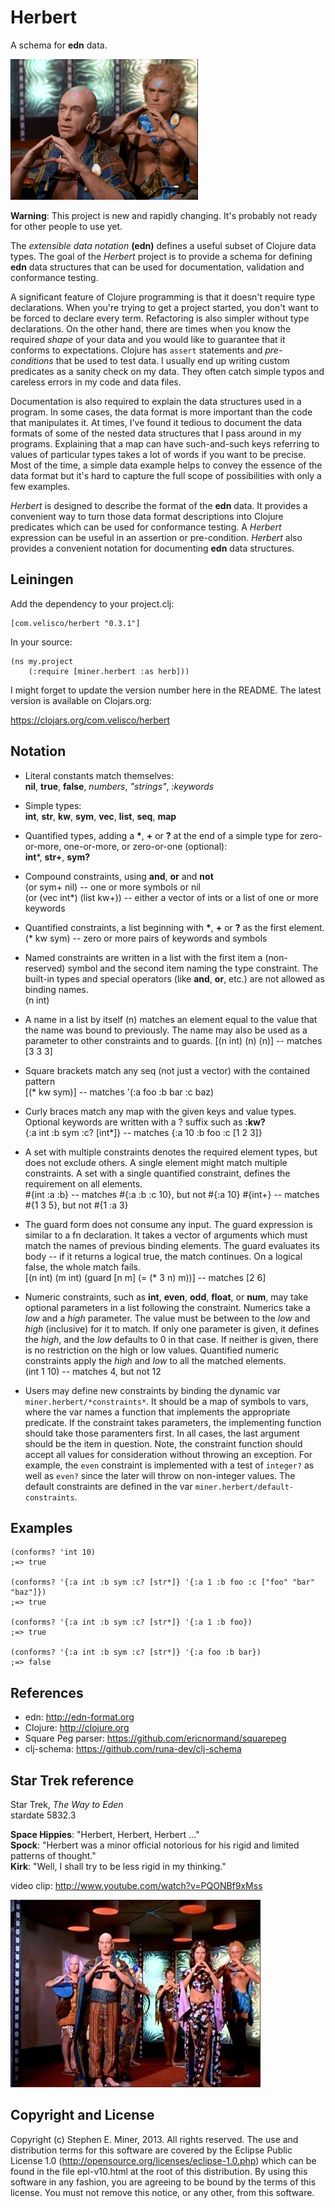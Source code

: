 # Herbert

A schema for **edn** data.

[![Way to Eden](img/way-to-eden.png)](#star-trek-reference)

__Warning__: This project is new and rapidly changing.  It's probably not ready for other people to use yet.

The _extensible data notation_ **(edn)** defines a useful subset of Clojure data types.  The goal
of the *Herbert* project is to provide a schema for defining **edn** data structures that can be
used for documentation, validation and conformance testing.

A significant feature of Clojure programming is that it doesn't require type declarations.  When
you're trying to get a project started, you don't want to be forced to declare every term.
Refactoring is also simpler without type declarations.  On the other hand, there are times when you
know the required *shape* of your data and you would like to guarantee that it conforms to
expectations.  Clojure has `assert` statements and *pre-conditions* that be used to test data.  I
usually end up writing custom predicates as a sanity check on my data.  They often catch simple
typos and careless errors in my code and data files.

Documentation is also required to explain the data structures used in a program.  In some cases, the
data format is more important than the code that manipulates it.  At times, I've found it tedious to
document the data formats of some of the nested data structures that I pass around in my programs.
Explaining that a map can have such-and-such keys referring to values of particular types takes a
lot of words if you want to be precise.  Most of the time, a simple data example helps to convey the
essence of the data format but it's hard to capture the full scope of possibilities with only a few
examples.

*Herbert* is designed to describe the format of the **edn** data.  It provides a convenient way to
turn those data format descriptions into Clojure predicates which can be used for conformance
testing.  A *Herbert* expression can be useful in an assertion or pre-condition.  *Herbert* also
provides a convenient notation for documenting **edn** data structures.


## Leiningen

Add the dependency to your project.clj:

    [com.velisco/herbert "0.3.1"]

In your source:

    (ns my.project
		(:require [miner.herbert :as herb]))

I might forget to update the version number here in the README.  The latest version is available on
Clojars.org:

https://clojars.org/com.velisco/herbert

## Notation

* Literal constants match themselves: <BR>
**nil**, **true**, **false**, *numbers*, *"strings"*, *:keywords*

* Simple types: <BR>
**int**, **str**, **kw**, **sym**, **vec**, **list**, **seq**, **map**

* Quantified types, adding a __*__, __+__ or __?__ at the end of a simple type for zero-or-more,
  one-or-more, or zero-or-one (optional): <BR>
**int***, **str+**, **sym?**
  
* Compound constraints, using **and**, **or** and **not** <BR>
(or sym+ nil)  -- one or more symbols or nil <BR>
(or (vec int*) (list kw+))  -- either a vector of ints or a list of one or more keywords

* Quantified constraints, a list beginning with __*__, __+__ or __?__ as the first element. <BR>
(* kw sym)  -- zero or more pairs of keywords and symbols

* Named constraints are written in a list with the first item a (non-reserved) symbol and
  the second item naming the type constraint.  The built-in types and special operators (like
  **and**, **or**, etc.) are not allowed as binding names. <BR>
(n int)

* A name in a list by itself (n) matches an element equal to the value that the name was bound to
  previously.  The name may also be used as a parameter to other constraints and to guards.
[(n int) (n) (n)] -- matches [3 3 3]
	
* Square brackets match any seq (not just a vector) with the contained pattern <BR>
[(* kw sym)]  -- matches '(:a foo :b bar :c baz)

* Curly braces match any map with the given keys and value types.  Optional keywords are written
  with a ? suffix such as **:kw?** <BR>
{:a int :b sym :c? [int*]}  -- matches {:a 10 :b foo :c [1 2 3]}

* A set with multiple constraints denotes the required element types, but does not exclude others.
  A single element might match multiple constraints.  A set with a single quantified constraint,
  defines the requirement on all elements. <BR>
#{int :a :b} -- matches #{:a :b :c 10}, but not #{:a 10}
#{int+} -- matches #{1 3 5}, but not #{1 :a 3}

* The guard form does not consume any input.  The guard expression is similar to a fn declaration.
  It takes a vector of arguments which must match the names of previous binding elements.  The guard
  evaluates its body -- if it returns a logical true, the match continues.  On a logical false, the
  whole match fails. <BR>
[(n int) (m int) (guard [n m] (= (* 3 n) m))] -- matches [2 6]

* Numeric constraints, such as __int__, __even__, __odd__, __float__, or __num__, may take optional
  parameters in a list following the constraint.  Numerics take a _low_ and a _high_ parameter.  The
  value must be between to the _low_ and _high_ (inclusive) for it to match.  If only one parameter
  is given, it defines the _high_, and the _low_ defaults to 0 in that case.  If neither is given,
  there is no restriction on the high or low values.  Quantified numeric constraints apply the
  _high_ and _low_ to all the matched elements. <BR>
(int 1 10)  -- matches 4, but not 12

* Users may define new constraints by binding the dynamic var `miner.herbert/*constraints*`.  It
  should be a map of symbols to vars, where the var names a function that implements the appropriate
  predicate.  If the constraint takes parameters, the implementing function should take those
  paramenters first.  In all cases, the last argument should be the item in question.  Note, the
  constraint function should accept all values for consideration without throwing an exception.  For
  example, the `even` constraint is implemented with a test of `integer?` as well as `even?` since
  the later will throw on non-integer values.  The default constraints are defined in the var
  `miner.herbert/default-constraints`.


## Examples

    (conforms? 'int 10)
	;=> true
	
	(conforms? '{:a int :b sym :c? [str*]} '{:a 1 :b foo :c ["foo" "bar" "baz"]})
	;=> true

	(conforms? '{:a int :b sym :c? [str*]} '{:a 1 :b foo})
	;=> true

	(conforms? '{:a int :b sym :c? [str*]} '{:a foo :b bar})
	;=> false
	
## References

* edn: http://edn-format.org
* Clojure: http://clojure.org
* Square Peg parser:  https://github.com/ericnormand/squarepeg
* clj-schema:  https://github.com/runa-dev/clj-schema


## Star Trek reference

Star Trek, _The Way to Eden_  
stardate 5832.3

**Space Hippies**: "Herbert, Herbert, Herbert ..."  
**Spock**: "Herbert was a minor official notorious for his rigid and limited patterns of thought."  
**Kirk**: "Well, I shall try to be less rigid in my thinking."  

video clip:  http://www.youtube.com/watch?v=PQONBf9xMss

[![Way to Eden](img/way-to-eden2.jpg)](http://www.youtube.com/watch?v=PQONBf9xMss)

## Copyright and License

Copyright (c) Stephen E. Miner, 2013. All rights reserved.
The use and distribution terms for this software are covered by the
Eclipse Public License 1.0 (http://opensource.org/licenses/eclipse-1.0.php)
which can be found in the file epl-v10.html at the root of this distribution.
By using this software in any fashion, you are agreeing to be bound by
the terms of this license.
You must not remove this notice, or any other, from this software.

